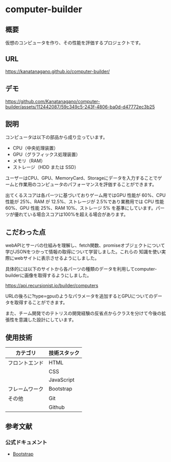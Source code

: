# computer-builder

## 概要
仮想のコンピュータを作り、その性能を評価するプロジェクトです。  



## URL
https://kanatanagano.github.io/computer-builder/


## デモ
https://github.com/Kanatanagano/computer-builder/assets/112442087/59c349c5-243f-4806-ba0d-d47772ec3b25



## 説明
コンピュータは以下の部品から成り立っています。

- CPU（中央処理装置）
- GPU（グラフィックス処理装置）
- メモリ（RAM）
- ストレージ（HDD または SSD）

ユーザーはCPU、GPU、MemoryCard、Storageにデータを入力することでゲームと作業用のコンピュータのパフォーマンスを評価することができます。

出てくるスコアは各パーツに基づいておりゲーム用ではGPU 性能が 60%、CPU 性能が 25%、RAM が 12.5%、ストレージが 2.5%であり業務用では
CPU 性能 60%、GPU 性能 25%、RAM 10%、ストレージ 5% を基準にしています。パーツが優れている場合スコアは100%を超える場合があります。 

## こだわった点
webAPIとサーバの仕組みを理解し、fetch関数、promiseオブジェクトについて学びJSONをつかって情報の取得について学習しました。これらの
知識を使い実際にwebサイトに表示させるようにしました。

具体的には以下のサイトから各パーツの種類のデータを利用してcomputer-builderに画像を取得するようにしました。  

https://api.recursionist.io/builder/computers  

URLの後ろに?type=gpuのようなパラメータを追加するとGPUについてのデータを取得することができます。

また、チーム開発でのテトリスの開発経験の反省点からクラスを分けて今後の拡張性を意識した設計にしています。

## 使用技術
| カテゴリ   | 技術スタック                            |
|------------|----------------------------------------|
| フロントエンド | HTML                                   |
|            | CSS                                    |
|            | JavaScript                             |
| フレームワーク           | Bootstrap               |
| その他      | Git                                    |
|            | Github                                 |


## 参考文献
### 公式ドキュメント
- [Bootstrap](https://getbootstrap.jp/)
